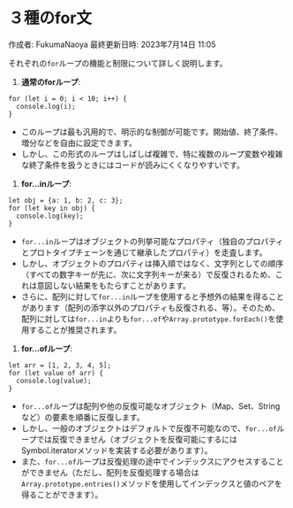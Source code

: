 # ３種のfor文

作成者: FukumaNaoya
最終更新日時: 2023年7月14日 11:05

それぞれの`for`ループの機能と制限について詳しく説明します。

1. **通常のforループ**:

```tsx
for (let i = 0; i < 10; i++) {
  console.log(i);
}

```

- このループは最も汎用的で、明示的な制御が可能です。開始値、終了条件、増分などを自由に設定できます。
- しかし、この形式のループはしばしば複雑で、特に複数のループ変数や複雑な終了条件を扱うときにはコードが読みにくくなりやすいです。
1. **for...inループ**:

```tsx
let obj = {a: 1, b: 2, c: 3};
for (let key in obj) {
  console.log(key);
}

```

- `for...in`ループはオブジェクトの列挙可能なプロパティ（独自のプロパティとプロトタイプチェーンを通じて継承したプロパティ）を走査します。
- しかし、オブジェクトのプロパティは挿入順ではなく、文字列としての順序（すべての数字キーが先に、次に文字列キーが来る）で反復されるため、これは意図しない結果をもたらすことがあります。
- さらに、配列に対して`for...in`ループを使用すると予想外の結果を得ることがあります（配列の添字以外のプロパティも反復される、等）。そのため、配列に対しては`for...in`よりも`for...of`や`Array.prototype.forEach()`を使用することが推奨されます。
1. **for...ofループ**:

```tsx
let arr = [1, 2, 3, 4, 5];
for (let value of arr) {
  console.log(value);
}

```

- `for...of`ループは配列や他の反復可能なオブジェクト（Map、Set、Stringなど）の要素を順番に反復します。
- しかし、一般のオブジェクトはデフォルトで反復不可能なので、`for...of`ループでは反復できません（オブジェクトを反復可能にするにはSymbol.iteratorメソッドを実装する必要があります）。
- また、`for...of`ループは反復処理の途中でインデックスにアクセスすることができません（ただし、配列を反復処理する場合は`Array.prototype.entries()`メソッドを使用してインデックスと値のペアを得ることができます）。